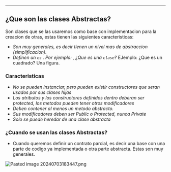 
---

## ¿Que son las clases Abstractas?
Son clases que se las usaremos como base con implementacion para la creacion de otras, estas tienen las siguientes caracteristicas:

- *Son muy generales, es decir tienen un nivel mas de abstraccion (simplificacion).* 
- _Definen un `es` . Por ejemplo: , ¿Que es una `clase`?_ EJemplo: ¿Que es un cuadrado? Una figura.

### Caracteristicas 
- _No se pueden instanciar, pero pueden existir constructores que seran usados por sus clases hijas_
- _Los atributos y los constructores definidos dentro deberan ser protected, los metodos pueden tener otros modificadores_ 
- _Deben contener al menos un metodo abstracto._
- _Sus modificadores deben ser Public o Protected, nunca Private_
- _Solo se puede heredar de una clase abstracta_

### ¿Cuando se usan las clases Abstractas?
- Cuando queremos definir un contrato parcial, es decir una base con una parte de codigo ya implementada o otra parte abstracta. Estas son muy generales.

![Pasted image 20240703183447.png](app://74cad4a91b5b25ea3400bad1a087ad67fdbe/home/xander/Documents/Vault_Principal/6.%20Images/Pasted%20image%2020240703183447.png?1720024487495)

